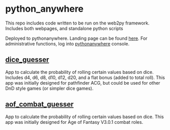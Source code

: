 # python_anywhere
This repo includes code written to be run on the web2py framework. Includes both webpages, and standalone python scripts

Deployed to pythonanywhere. Landing page can be found [here](http://barry4356.pythonanywhere.com/welcome/default/index).
For administrative functions, log into [pythonanywhere](https://www.pythonanywhere.com/user/Barry4356/) console.

## [dice_guesser](applications/dice_guesser)
App to calculate the probability of rolling certain values based on dice.
Includes d4, d6, d8, d10, d12, d20, and a flat bonus (added to total roll).
This app was initially designed for pathfinder ACG, but could be used for other DnD style games (or simpler dice games).

## [aof_combat_guesser](applications/aof_combat_guesser)
App to calculate the probability of rolling certain values based on dice.
This app was initially designed for Age of Fantasy V3.0.1 combat roles.
